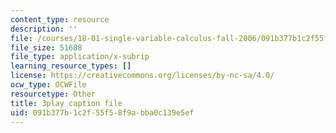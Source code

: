 ```yaml
---
content_type: resource
description: ''
file: /courses/18-01-single-variable-calculus-fall-2006/091b377b1c2f55f58f9abba0c139e5ef_BSAA0akmPEU.vtt
file_size: 51688
file_type: application/x-subrip
learning_resource_types: []
license: https://creativecommons.org/licenses/by-nc-sa/4.0/
ocw_type: OCWFile
resourcetype: Other
title: 3play caption file
uid: 091b377b-1c2f-55f5-8f9a-bba0c139e5ef
---
```

